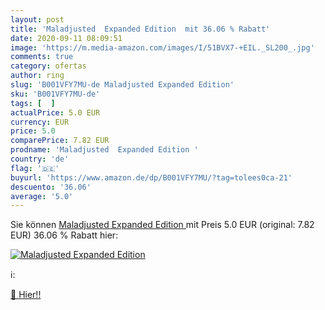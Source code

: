 ```yaml
---
layout: post
title: 'Maladjusted  Expanded Edition  mit 36.06 % Rabatt'
date: 2020-09-11 08:09:51
image: 'https://m.media-amazon.com/images/I/51BVX7-+EIL._SL200_.jpg'
comments: true
category: ofertas
author: ring
slug: 'B001VFY7MU-de Maladjusted Expanded Edition'
sku: 'B001VFY7MU-de'
tags: [  ]
actualPrice: 5.0 EUR
currency: EUR
price: 5.0
comparePrice: 7.82 EUR
prodname: 'Maladjusted  Expanded Edition '
country: 'de'
flag: '🇩🇪'
buyurl: 'https://www.amazon.de/dp/B001VFY7MU/?tag=tolees0ca-21'
descuento: '36.06'
average: '5.0'
---
```


Sie können [Maladjusted  Expanded Edition ](https://www.amazon.de/dp/B001VFY7MU/?tag=tolees0ca-21) mit Preis 5.0 EUR (original: 7.82 EUR) 36.06 % Rabatt hier:

[![Maladjusted  Expanded Edition ](https://m.media-amazon.com/images/I/51BVX7-+EIL._SL200_.jpg)](https://www.amazon.de/dp/B001VFY7MU/?tag=tolees0ca-21)

ℹ️:


[🛒 Hier!!](https://www.amazon.de/dp/B001VFY7MU/?tag=tolees0ca-21)
